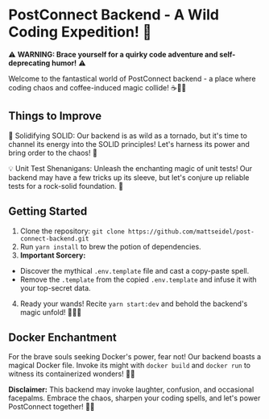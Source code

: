 # PostConnect Backend - A Wild Coding Expedition! 🚀

⚠️ **WARNING: Brace yourself for a quirky code adventure and self-deprecating humor!**  ⚠️

Welcome to the fantastical world of PostConnect backend - a place where coding chaos and coffee-induced magic collide! ☕🧙‍♂️
## Things to Improve

🔧 Solidifying SOLID: Our backend is as wild as a tornado, but it's time to channel its energy into the SOLID principles! Let's harness its power and bring order to the chaos! 🦁

💡 Unit Test Shenanigans: Unleash the enchanting magic of unit tests! Our backend may have a few tricks up its sleeve, but let's conjure up reliable tests for a rock-solid foundation. 🧪
## Getting Started 
1. Clone the repository: `git clone https://github.com/mattseidel/post-connect-backend.git` 
2. Run `yarn install` to brew the potion of dependencies. 
3. **Important Sorcery:**  
- Discover the mythical `.env.template` file and cast a copy-paste spell. 
- Remove the `.template` from the copied `.env.template` and infuse it with your top-secret data. 
4. Ready your wands! Recite `yarn start:dev` and behold the backend's magic unfold! 🎩🧙‍♀️
## Docker Enchantment

For the brave souls seeking Docker's power, fear not! Our backend boasts a magical Docker file. Invoke its might with `docker build` and `docker run` to witness its containerized wonders! 🐳✨

**Disclaimer:**  This backend may invoke laughter, confusion, and occasional facepalms. Embrace the chaos, sharpen your coding spells, and let's power PostConnect together! 🎢😄